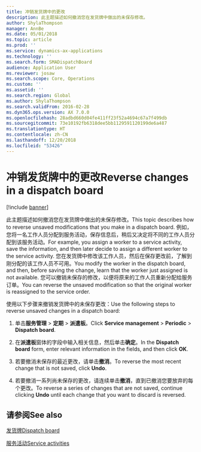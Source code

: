 ```yaml
---
title: 冲销发货牌中的更改
description: 此主题描述如何撤消您在发货牌中做出的未保存修改。
author: ShylaThompson
manager: AnnBe
ms.date: 05/01/2018
ms.topic: article
ms.prod: ''
ms.service: dynamics-ax-applications
ms.technology: ''
ms.search.form: SMADispatchBoard
audience: Application User
ms.reviewer: josaw
ms.search.scope: Core, Operations
ms.custom: ''
ms.assetid: ''
ms.search.region: Global
ms.author: ShylaThompson
ms.search.validFrom: 2016-02-28
ms.dyn365.ops.version: AX 7.0.0
ms.openlocfilehash: 28adbd660d04fe411ff23f52a4694c67a7f499db
ms.sourcegitcommit: 73e10192fb6318dee5bb1129591120199de6a487
ms.translationtype: HT
ms.contentlocale: zh-CN
ms.lasthandoff: 12/20/2018
ms.locfileid: "53426"
---
```

# <a name="reverse-changes-in-a-dispatch-board"></a><span data-ttu-id="8011e-103">冲销发货牌中的更改</span><span class="sxs-lookup"><span data-stu-id="8011e-103">Reverse changes in a dispatch board</span></span> 

[!include [banner](../includes/banner.md)]


<span data-ttu-id="8011e-104">此主题描述如何撤消您在发货牌中做出的未保存修改。</span><span class="sxs-lookup"><span data-stu-id="8011e-104">This topic describes how to reverse unsaved modifications that you make in a dispatch board.</span></span> <span data-ttu-id="8011e-105">例如，您将一名工作人员分配到服务活动，保存信息后，稍后又决定将不同的工作人员分配到该服务活动。</span><span class="sxs-lookup"><span data-stu-id="8011e-105">For example, you assign a worker to a service activity, save the information, and then later decide to assign a different worker to the service activity.</span></span> <span data-ttu-id="8011e-106">您在发货牌中修改该工作人员，然后在保存更改前，了解到刚分配的该工作人员不可用。</span><span class="sxs-lookup"><span data-stu-id="8011e-106">You modify the worker in the dispatch board, and then, before saving the change, learn that the worker just assigned is not available.</span></span> <span data-ttu-id="8011e-107">您可以撤销未保存的修改，以便将原来的工作人员重新分配给服务订单。</span><span class="sxs-lookup"><span data-stu-id="8011e-107">You can reverse the unsaved modification so that the original worker is reassigned to the service order.</span></span>

<span data-ttu-id="8011e-108">使用以下步骤来撤销发货牌中的未保存更改：</span><span class="sxs-lookup"><span data-stu-id="8011e-108">Use the following steps to reverse unsaved changes in a dispatch board:</span></span>

1.  <span data-ttu-id="8011e-109">单击**服务管理** \> **定期** \> **派遣板**。</span><span class="sxs-lookup"><span data-stu-id="8011e-109">Click **Service management** \> **Periodic** \> **Dispatch board**.</span></span>

2.  <span data-ttu-id="8011e-110">在**派遣板**窗体的字段中输入相关信息，然后单击**确定**。</span><span class="sxs-lookup"><span data-stu-id="8011e-110">In the **Dispatch board** form, enter relevant information in the fields, and then click **OK**.</span></span> 

3.  <span data-ttu-id="8011e-111">若要撤消未保存的最近更改，请单击**撤消**。</span><span class="sxs-lookup"><span data-stu-id="8011e-111">To reverse the most recent change that is not saved, click **Undo**.</span></span>

4.  <span data-ttu-id="8011e-112">若要撤消一系列尚未保存的更改，请连续单击**撤消**，直到已撤消您要放弃的每个更改。</span><span class="sxs-lookup"><span data-stu-id="8011e-112">To reverse a series of changes that are not saved, continue clicking **Undo** until each change that you want to discard is reversed.</span></span>

## <a name="see-also"></a><span data-ttu-id="8011e-113">请参阅</span><span class="sxs-lookup"><span data-stu-id="8011e-113">See also</span></span>

[<span data-ttu-id="8011e-114">发货牌</span><span class="sxs-lookup"><span data-stu-id="8011e-114">Dispatch board</span></span>](dispatch-board.md)

[<span data-ttu-id="8011e-115">服务活动</span><span class="sxs-lookup"><span data-stu-id="8011e-115">Service activities</span></span>](service-activities.md)

 


